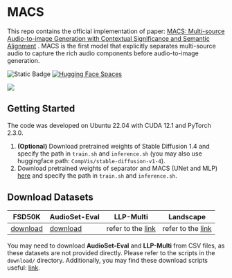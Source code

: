 # MACS

This repo contains the official implementation of
paper: [MACS: Multi-source Audio-to-image Generation with Contextual Significance and Semantic Alignment](https://arxiv.org/abs/2503.10287)
. MACS is the first model that explicitly separates multi-source audio to capture the rich audio components before
audio-to-image generation.

![Static Badge](https://img.shields.io/badge/arXiv-2503.10287-red?link=arxiv.org%2Fabs%2F2503.10287)
[![Hugging Face Spaces](https://img.shields.io/badge/%F0%9F%A4%97%20Hugging%20Face-Spaces-blue)](https://huggingface.co/alxzzz/MACS)

![](figs/model%20architecture%20new.jpg)

## Getting Started

The code was developed on Ubuntu 22.04 with CUDA 12.1 and PyTorch 2.3.0.

1. **(Optional)** Download pretrained weights of Stable Diffusion 1.4 and specify the path in `train.sh`
   and `inference.sh` (you may also use huggingface path: `CompVis/stable-diffusion-v1-4`).
2. Download pretrained weights of separator and MACS (UNet and MLP) [here](https://huggingface.co/alxzzz/MACS) and
   specify the path in `train.sh` and `inference.sh`.

## Download Datasets
| **FSD50K**                                     | **AudioSet-Eval**                                                                                    | **LLP-Multi**                                                  | **Landscape**                                                   |
|------------------------------------------------|------------------------------------------------------------------------------------------------------|----------------------------------------------------------------|-----------------------------------------------------------------|
| [download](https://zenodo.org/records/4060432) | [download](http://storage.googleapis.com/us_audioset/youtube_corpus/strong/audioset_eval_strong.tsv) | refer to the [link](https://github.com/YapengTian/AVVP-ECCV20) | refer to the [link](https://github.com/researchmm/MM-Diffusion) |

You may need to download **AudioSet-Eval** and **LLP-Multi** from CSV files, as these datasets are not provided directly. 
Please refer to the scripts in the `download/` directory. Additionally, you may find these download scripts useful: [link](https://github.com/search?q=download%20audioset&type=repositories).
